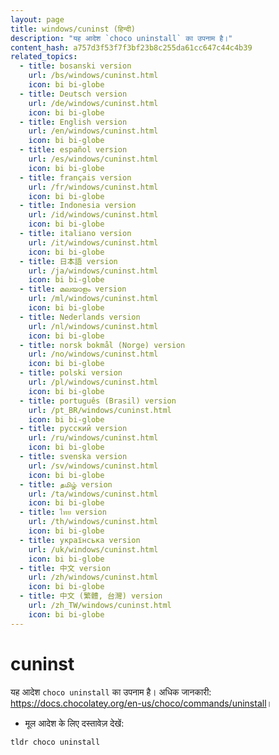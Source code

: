 ```yaml
---
layout: page
title: windows/cuninst (हिन्दी)
description: "यह आदेश `choco uninstall` का उपनाम है।"
content_hash: a757d3f53f7f3bf23b8c255da61cc647c44c4b39
related_topics:
  - title: bosanski version
    url: /bs/windows/cuninst.html
    icon: bi bi-globe
  - title: Deutsch version
    url: /de/windows/cuninst.html
    icon: bi bi-globe
  - title: English version
    url: /en/windows/cuninst.html
    icon: bi bi-globe
  - title: español version
    url: /es/windows/cuninst.html
    icon: bi bi-globe
  - title: français version
    url: /fr/windows/cuninst.html
    icon: bi bi-globe
  - title: Indonesia version
    url: /id/windows/cuninst.html
    icon: bi bi-globe
  - title: italiano version
    url: /it/windows/cuninst.html
    icon: bi bi-globe
  - title: 日本語 version
    url: /ja/windows/cuninst.html
    icon: bi bi-globe
  - title: മലയാളം version
    url: /ml/windows/cuninst.html
    icon: bi bi-globe
  - title: Nederlands version
    url: /nl/windows/cuninst.html
    icon: bi bi-globe
  - title: norsk bokmål (Norge) version
    url: /no/windows/cuninst.html
    icon: bi bi-globe
  - title: polski version
    url: /pl/windows/cuninst.html
    icon: bi bi-globe
  - title: português (Brasil) version
    url: /pt_BR/windows/cuninst.html
    icon: bi bi-globe
  - title: русский version
    url: /ru/windows/cuninst.html
    icon: bi bi-globe
  - title: svenska version
    url: /sv/windows/cuninst.html
    icon: bi bi-globe
  - title: தமிழ் version
    url: /ta/windows/cuninst.html
    icon: bi bi-globe
  - title: ไทย version
    url: /th/windows/cuninst.html
    icon: bi bi-globe
  - title: українська version
    url: /uk/windows/cuninst.html
    icon: bi bi-globe
  - title: 中文 version
    url: /zh/windows/cuninst.html
    icon: bi bi-globe
  - title: 中文 (繁體, 台灣) version
    url: /zh_TW/windows/cuninst.html
    icon: bi bi-globe
---
```

# cuninst

यह आदेश `choco uninstall` का उपनाम है।
अधिक जानकारी: <https://docs.chocolatey.org/en-us/choco/commands/uninstall>।

- मूल आदेश के लिए दस्तावेज़ देखें:

`tldr choco uninstall`

